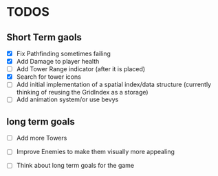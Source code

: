 # TODOS
## Short Term gaols
- [x] Fix Pathfinding sometimes failing
- [x] Add Damage to player health
- [ ] Add Tower Range indicator (after it is placed)
- [x] Search for tower icons
- [ ] Add initial implementation of a spatial index/data structure (currently thinking of reusing the GridIndex as a storage)
- [ ] Add animation system/or use bevys

## long term goals
- [ ] Add more Towers
- [ ] Improve Enemies to make them visually more appealing
- [ ] Think about long term goals for the game


